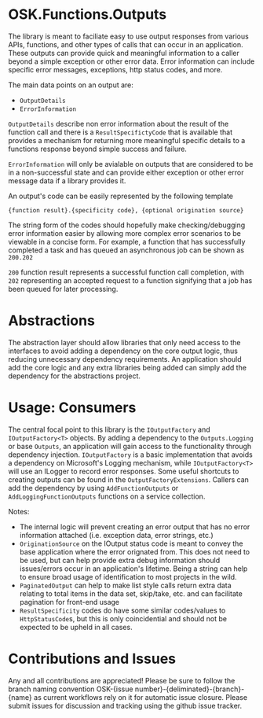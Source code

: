 # OSK.Functions.Outputs
The library is meant to faciliate easy to use output responses from various APIs, functions, and other types of calls that can occur in an application. These
outputs can provide quick and meaningful information to a caller beyond a simple exception or other error data. Error information can include specific error
messages, exceptions, http status codes, and more. 

The main data points on an output are:
* `OutputDetails`
* `ErrorInformation`

`OutputDetails` describe non error information about the result of the function call and there is a `ResultSpecifictyCode` that is available that provides a mechanism
for returning more meaningful specific details to a functions response beyond simple success and failure.

`ErrorInformation` will only be avialable on outputs that are considered to be in a non-successful state and can provide either exception or other error message data if 
a library provides it.

An output's code can be easily represented by the following template
```
{function result}.{specificity code}, {optional origination source}
```
The string form of the codes should hopefully make checking/debugging error information easier by allowing more complex error scenarios to be viewable in a concise form.
For example, a function that has successfully completed a task and has queued an asynchronous job can be shown as
`200.202`

`200` function result represents a successful function call completion, with `202` representing an accepted request to a function signifying that a job has been queued for
later processing.

# Abstractions
The abstraction layer should allow libraries that only need access to the interfaces to avoid adding a dependency on the core output logic, thus reducing
unnecessary dependency requirements. An application should add the core logic and any extra libraries being added can simply add the dependency for the abstractions
project.

# Usage: Consumers
 The central focal point to this library is the `IOutputFactory` and `IOutputFactory<T>` objects. By adding a dependency to the `Outputs.Logging` or base `Outputs`,
 an application will gain access to the functionality through dependency injection. `IOutputFactory` is a basic implementation that avoids a dependency on 
 Microsoft's Logging mechanism, while `IOutputFactory<T>` will use an ILogger to record error responses. Some useful shortcuts to creating outputs can be found in the
 `OutputFactoryExtensions`. Callers can add the dependency by using `AddFunctionOutputs` or `AddLoggingFunctionOutputs` functions on a service collection.
 
Notes:
 * The internal logic will prevent creating an error output that has no error information attached (i.e. exception data, error strings, etc.)
 * `OriginationSource` on the IOutput status code is meant to convey the base application where the error orignated from. This does not need to be used, but can help provide extra debug information should issues/errors occur in an application's lifetime. Being a string can help to ensure broad usage of identification to most projects in the wild.
 * `PaginatedOutput` can help to make list style calls return extra data relating to total items in the data set, skip/take, etc. and can facilitate pagination for front-end usage
 * `ResultSpecificity` codes do have some similar codes/values to `HttpStatusCode`s, but this is only coincidential and should not be expected to be upheld in all cases.

# Contributions and Issues
Any and all contributions are appreciated! Please be sure to follow the branch naming convention OSK-{issue number}-{deliminated}-{branch}-{name} as current workflows rely on it for automatic issue closure. Please submit issues for discussion and tracking using the github issue tracker.